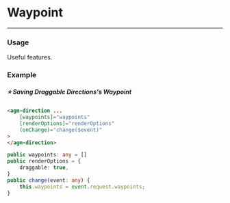 # Waypoint

<hr>

### Usage

Useful features.

### Example

##### ⭐️ Saving Draggable Directions's Waypoint

```html
<agm-direction ...
    [waypoints]="waypoints" 
    [renderOptions]="renderOptions" 
    (onChange)="change($event)"
>
</agm-direction>
```

```typescript
public waypoints: any = []
public renderOptions = {
    draggable: true,
}
public change(event: any) {
    this.waypoints = event.request.waypoints;
}
```